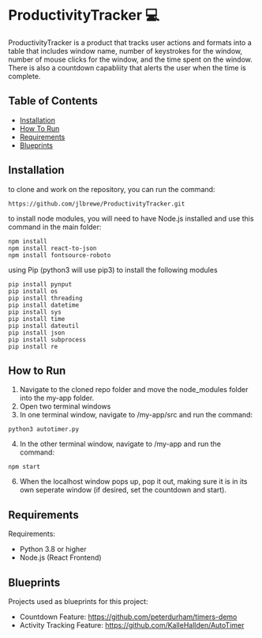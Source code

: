 # ProductivityTracker :computer:
ProductivityTracker is a product that tracks user actions and formats into a table that includes window name, number of keystrokes for the window, number of mouse clicks for the window, and the time spent on the window. There is also a countdown capabliity that alerts the user when the time is complete.

## Table of Contents
* [Installation](#installation)
* [How To Run](#how-to-run)
* [Requirements](#requirements)
* [Blueprints](#blueprints)

## Installation

to clone and work on the repository, you can run the command:
```
https://github.com/jlbrewe/ProductivityTracker.git
```
to install node modules, you will need to have Node.js installed and use this command in the main folder:
```
npm install
npm install react-to-json
npm install fontsource-roboto
```
using Pip (python3 will use pip3) to install the following modules
```
pip install pynput
pip install os
pip install threading
pip install datetime
pip install sys
pip install time
pip install dateutil
pip install json
pip install subprocess
pip install re
```

## How to Run
1. Navigate to the cloned repo folder and move the node_modules folder into the my-app folder.
2. Open two terminal windows
3. In one terminal window, navigate to /my-app/src and run the command:
```
python3 autotimer.py
```
4. In the other terminal window, navigate to /my-app and run the command:
```
npm start
```
6. When the localhost window pops up, pop it out, making sure it is in its own seperate window (if desired, set the countdown and start).


## Requirements
  
  Requirements:
  * Python 3.8 or higher
  * Node.js (React Frontend)

## Blueprints

  Projects used as blueprints for this project:
  * Countdown Feature: https://github.com/peterdurham/timers-demo
  * Activity Tracking Feature: https://github.com/KalleHallden/AutoTimer
